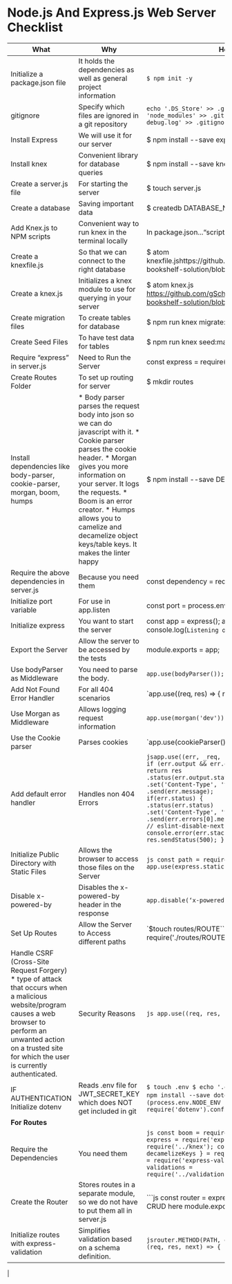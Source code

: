
# Node.js And Express.js Web Server Checklist

| __What__                                                                                                                                                                                                                      |  __Why__                                                                                                                                                                                                                                                                                                                           |  __How__                                                                                                                                                                                                                                                                                                                                                                                                                                                                                                                                                                                                                                            |
|------------------------------------------------------------------------------------------------------------------------------------------------------------------------------------------------------------------------------|----------------------------------------------------------------------------------------------------------------------------------------------------------------------------------------------------------------------------------------------------------------------------------------------------------------------------------|---------------------------------------------------------------------------------------------------------------------------------------------------------------------------------------------------------------------------------------------------------------------------------------------------------------------------------------------------------------------------------------------------------------------------------------------------------------------------------------------------------------------------------------------------------------------------------------------------------------------------------------------------|
| Initialize a package.json file                                                                                                                                                                                               | It holds the dependencies as well as general project information                                                                                                                                                                                                                                                                 | `$ npm init -y`                                                                                                                                                                                                                                                                                                                                                                                                                                                                                                                                                                                                                                   |
| gitignore                                                                                                                                                                                                                    | Specify which files are ignored in a git repository                                                                                                                                                                                                                                                                              |  ```echo '.DS_Store' >> .gitignore echo 'node_modules' >> .gitignore echo 'npm-debug.log' >> .gitignore ```                                                                                                                                                                                                                                                                                                                                                                                                                                                                                                                                       |
| Install Express                                                                                                                                                                                                              | We will use it for our server                                                                                                                                                                                                                                                                                                    | $ npm install --save express                                                                                                                                                                                                                                                                                                                                                                                                                                                                                                                                                                                                                      |
| Install knex                                                                                                                                                                                                                 | Convenient library for database queries                                                                                                                                                                                                                                                                                          | $ npm install --save knex                                                                                                                                                                                                                                                                                                                                                                                                                                                                                                                                                                                                                         |
| Create a server.js file                                                                                                                                                                                                      | For starting the server                                                                                                                                                                                                                                                                                                          | $ touch server.js                                                                                                                                                                                                                                                                                                                                                                                                                                                                                                                                                                                                                                 |
| Create a database                                                                                                                                                                                                            | Saving important data                                                                                                                                                                                                                                                                                                            | $ createdb DATABASE_NAME                                                                                                                                                                                                                                                                                                                                                                                                                                                                                                                                                                                                                          |
| Add Knex.js to NPM scripts                                                                                                                                                                                                   | Convenient way to run knex in the terminal locally                                                                                                                                                                                                                                                                               | In package.json...“scripts”: {,“knex”: “knex”}...                                                                                                                                                                                                                                                                                                                                                                                                                                                                                                                                                                                                 |
| Create a knexfile.js                                                                                                                                                                                                         | So that we can connect to the right database                                                                                                                                                                                                                                                                                     | $ atom knexfile.jshttps://github.com/gSchool/galvanize-bookshelf-solution/blob/validations/knexfile.js                                                                                                                                                                                                                                                                                                                                                                                                                                                                                                                                            |
| Create a knex.js                                                                                                                                                                                                             | Initializes a knex module to use for querying in your server                                                                                                                                                                                                                                                                     | $ atom knex.js  https://github.com/gSchool/galvanize-bookshelf-solution/blob/validations/knex.js                                                                                                                                                                                                                                                                                                                                                                                                                                                                                                                                                  |
| Create migration files                                                                                                                                                                                                       | To create tables for database                                                                                                                                                                                                                                                                                                    | $ npm run knex migrate:make NAME                                                                                                                                                                                                                                                                                                                                                                                                                                                                                                                                                                                                                  |
| Create Seed Files                                                                                                                                                                                                            | To have test data for tables                                                                                                                                                                                                                                                                                                     | $ npm run knex seed:make 1_NAME                                                                                                                                                                                                                                                                                                                                                                                                                                                                                                                                                                                                                   |
| Require “express” in server.js                                                                                                                                                                                               | Need to Run the Server                                                                                                                                                                                                                                                                                                           | const express = require('express');                                                                                                                                                                                                                                                                                                                                                                                                                                                                                                                                                                                                               |
| Create Routes Folder                                                                                                                                                                                                         | To set up routing for server                                                                                                                                                                                                                                                                                                     | $ mkdir routes                                                                                                                                                                                                                                                                                                                                                                                                                                                                                                                                                                                                                                    |
| Install dependencies like body-parser, cookie-parser, morgan, boom, humps                                                                                                                                                    | * Body parser parses the request body into json so we can do javascript with it. * Cookie parser parses the cookie header. * Morgan gives you more information on your server. It logs the requests. * Boom is an error creator. * Humps allows you to camelize and decamelize object keys/table keys. It makes the linter happy | $ npm install --save DEPENDENCY_NAME                                                                                                                                                                                                                                                                                                                                                                                                                                                                                                                                                                                                              |
| Require the above dependencies in server.js                                                                                                                                                                                  | Because you need them                                                                                                                                                                                                                                                                                                            | const dependency = require(‘dependency’);                                                                                                                                                                                                                                                                                                                                                                                                                                                                                                                                                                                                         |
| Initialize port variable                                                                                                                                                                                                     | For use in app.listen                                                                                                                                                                                                                                                                                                            | const port = process.env.PORT || 8000;                                                                                                                                                                                                                                                                                                                                                                                                                                                                                                                                                                                                            |
| Initialize express                                                                                                                                                                                                           | You want to start the server                                                                                                                                                                                                                                                                                                     | const app = express(); app.listen(port, () => {   console.log(`Listening on port ${port}`); }                                                                                                                                                                                                                                                                                                                                                                                                                                                                                                                                                     |
| Export the Server                                                                                                                                                                                                            | Allow the server to be accessed by the tests                                                                                                                                                                                                                                                                                     | module.exports = app;                                                                                                                                                                                                                                                                                                                                                                                                                                                                                                                                                                                                                             |
| Use bodyParser as Middleware                                                                                                                                                                                                 | You need to parse the body.                                                                                                                                                                                                                                                                                                      | `app.use(bodyParser());`                                                                                                                                                                                                                                                                                                                                                                                                                                                                                                                                                                                                                          |
| Add Not Found Error Handler                                                                                                                                                                                                  | For all 404 scenarios                                                                                                                                                                                                                                                                                                            | `app.use((req, res)  => {      res.sendStatus(404); });                                                                                                                                                                                                                                                                                                                                                                                                                                                                                                                                                                                           |
| Use Morgan as Middleware                                                                                                                                                                                                     | Allows logging request information                                                                                                                                                                                                                                                                                               | `app.use(morgan('dev'));`                                                                                                                                                                                                                                                                                                                                                                                                                                                                                                                                                                                                                         |
| Use the Cookie parser                                                                                                                                                                                                        | Parses cookies                                                                                                                                                                                                                                                                                                                   | `app.use(cookieParser());                                                                                                                                                                                                                                                                                                                                                                                                                                                                                                                                                                                                                         |
| Add default error handler                                                                                                                                                                                                    | Handles non 404 Errors                                                                                                                                                                                                                                                                                                           | ```jsapp.use((err, _req, res, _next) => {         if (err.output && err.output.statusCode) {              return res                         .status(err.output.statusCode)                         .set('Content-Type', 'text/plain')                         .send(err.message);         }         if(err.status) {               return res                         .status(err.status)                         .set('Content-Type', 'text/plain')                         .send(err.errors[0].messages[0])         }          // eslint-disable-next-line no-console          console.error(err.stack);          res.sendStatus(500); }); ``` |
| Initialize Public Directory with Static Files                                                                                                                                                                                | Allows the browser to access those files on the Server                                                                                                                                                                                                                                                                           | ```js const path = require('path'); app.use(express.static('path.join('public))); ```                                                                                                                                                                                                                                                                                                                                                                                                                                                                                                                                                             |
| Disable x-powered-by                                                                                                                                                                                                         | Disables the x-powered-by header in the response                                                                                                                                                                                                                                                                                 | `app.disable(‘x-powered-by’);`                                                                                                                                                                                                                                                                                                                                                                                                                                                                                                                                                                                                                    |
| Set Up Routes                                                                                                                                                                                                                | Allow the Server to Access different paths                                                                                                                                                                                                                                                                                       |  `$touch routes/ROUTE````js const ROUTE = require('./routes/ROUTE; app.use(ROUTE); ```                                                                                                                                                                                                                                                                                                                                                                                                                                                                                                                                                            |
| Handle CSRF (Cross-Site Request Forgery)   * type of attack that occurs when a malicious website/program causes a web browser to perform an unwanted action on a trusted site for which the user is currently authenticated. | Security Reasons                                                                                                                                                                                                                                                                                                                 | ```js app.use((req, res, next => {      }); ```                                                                                                                                                                                                                                                                                                                                                                                                                                                                                                                                                                                                   |
| IF AUTHENTICATION Initialize dotenv                                                                                                                                                                                          | Reads .env file for JWT_SECRET_KEY which does NOT get included in git                                                                                                                                                                                                                                                            | ``` $ touch .env $ echo '.env' >> .gitignore $ npm install --save dotenv ``` ```js if (process.env.NODE_ENV !== 'production') {     require('dotenv').config(); } ```                                                                                                                                                                                                                                                                                                                                                                                                                                                                             |
| __For Routes__                                                                                                                                                                                                                   |                                                                                                                                                                                                                                                                                                                                  |                                                                                                                                                                                                                                                                                                                                                                                                                                                                                                                                                                                                                                                   |
| Require the Dependencies                                                                                                                                                                                                     | You need them                                                                                                                                                                                                                                                                                                                    | ```js const boom = require('boom'); const express = require('express') ;const knex = require('../knex'); const { camelizeKeys, decamelizeKeys } = require('humps'); const ev = require('express-validation'); const validations = require('../validations/books'); ```                                                                                                                                                                                                                                                                                                                                                                            |
| Create the Router                                                                                                                                                                                                            | Stores routes in a separate module, so we do not have to put them all in server.js                                                                                                                                                                                                                                               | ```js const router  = express.Router();  // Some CRUD here  module.exports = router;                                                                                                                                                                                                                                                                                                                                                                                                                                                                                                                                                              |
| Initialize routes with express-validation                                                                                                                                                                                    | Simplifies validation based on a schema definition.                                                                                                                                                                                                                                                                              |  ```jsrouter.METHOD(PATH, ev(validations.METHOD), (req, res, next) => {  ..... }); ```                                                                                                                                                                                                                                                                                                                                                                                                                                                                                                                                                            |
|                                                                                                                                                                                                                              
